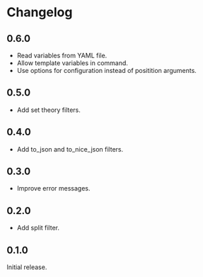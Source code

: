 # Changelog

## 0.6.0

- Read variables from YAML file.
- Allow template variables in command.
- Use options for configuration instead of positition arguments.

## 0.5.0

- Add set theory filters.

## 0.4.0

- Add to_json and to_nice_json filters.

## 0.3.0

- Improve error messages.

## 0.2.0

- Add split filter.

## 0.1.0

Initial release.
